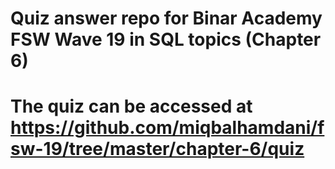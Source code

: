 # Quiz answer repo for Binar Academy FSW Wave 19 in SQL topics (Chapter 6)

# The quiz can be accessed at https://github.com/miqbalhamdani/fsw-19/tree/master/chapter-6/quiz
